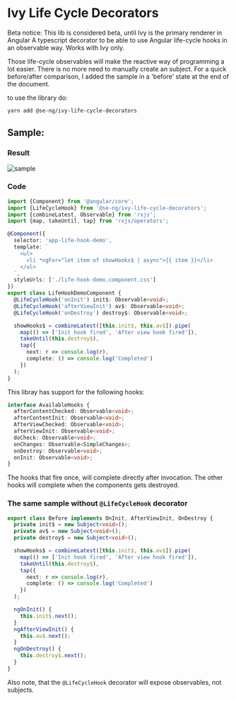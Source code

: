# Ivy Life Cycle Decorators

Beta notice: This lib is considered beta, until Ivy is the primary renderer in Angular
A typescript decorator to be able to use Angular life-cycle hooks in an observable way. Works with Ivy only.

Those life-cycle observables will make the reactive way of programming a lot easier. There is no more need to manually create an subject. For a quick before/after comparison, I added the sample in a 'before' state at the end of the document.



to use the library do:

```bash
yarn add @se-ng/ivy-life-cycle-decorators
```


## Sample:

### Result

![sample](https://github.com/SanderElias/ngObservableForm/raw/master/projects/se-ng/ivy-life-cycle-decorators/img/sample.png)

### Code
```typescript
import {Component} from '@angular/core';
import {LifeCycleHook} from '@se-ng/ivy-life-cycle-decorators';
import {combineLatest, Observable} from 'rxjs';
import {map, takeUntil, tap} from 'rxjs/operators';

@Component({
  selector: 'app-life-hook-demo',
  template: `
    <ul>
      <li *ngFor="let item of showHooks$ | async">{{ item }}</li>
    </ul>
  `,
  styleUrls: ['./life-hook-demo.component.css']
})
export class LifeHookDemoComponent {
  @LifeCycleHook('onInit') init$: Observable<void>;
  @LifeCycleHook('afterViewInit') av$: Observable<void>;
  @LifeCycleHook('onDestroy') destroy$: Observable<void>;

  showHooks$ = combineLatest([this.init$, this.av$]).pipe(
    map(() => ['Init hook fired', 'After view hook fired']),
    takeUntil(this.destroy$),
    tap({
      next: r => console.log(r),
      complete: () => console.log('Completed')
    })
  );
}
```

This libray has support for the following hooks:
```typescript
interface AvailableHooks {
  afterContentChecked: Observable<void>;
  afterContentInit: Observable<void>;
  AfterViewChecked: Observable<void>;
  afterViewInit: Observable<void>;
  doCheck: Observable<void>;
  onChanges: Observable<SimpleChanges>;
  onDestroy: Observable<void>;
  onInit: Observable<void>;
}
```

The hooks that fire once, will complete directly after invocation. The other hooks will complete when the components gets destroyed. 

### The same sample without `@LifeCycleHook` decorator

```typescript
export class Before implements OnInit, AfterViewInit, OnDestroy {
  private init$ = new Subject<void>();
  private av$ = new Subject<void>();
  private destroy$ = new Subject<void>();

  showHooks$ = combineLatest([this.init$, this.av$]).pipe(
    map(() => ['Init hook fired', 'After view hook fired']),
    takeUntil(this.destroy$),
    tap({
      next: r => console.log(r),
      complete: () => console.log('Completed')
    })
  );

  ngOnInit() {
    this.init$.next();
  }
  ngAfterViewInit() {
    this.av$.next();
  }
  ngOnDestroy() {
    this.destroy$.next();
  }
}
```

Also note, that the  `@LifeCycleHook` decorator will expose observables, not subjects. 
